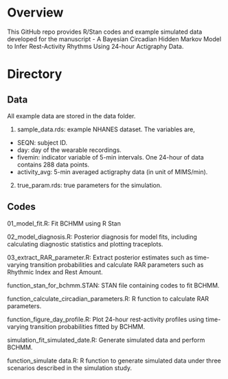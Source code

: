 # Overview

This GitHub repo provides R/Stan codes and example simulated data developed for the manuscript - A Bayesian Circadian Hidden Markov Model to Infer Rest-Activity Rhythms Using 24-hour Actigraphy Data.

# Directory

## Data

All example data are stored in the data folder.

1. sample_data.rds: example NHANES dataset. The variables are,
- SEQN: subject ID.
- day: day of the wearable recordings.
- fivemin: indicator variable of 5-min intervals. One 24-hour of data contains 288 data points.
- activity_avg: 5-min averaged actigraphy data (in unit of MIMS/min).

2. true_param.rds: true parameters for the simulation.

## Codes

01_model_fit.R: Fit BCHMM using R Stan

02_model_diagnosis.R: Posterior diagnosis for model fits, including calculating diagnostic statistics and plotting traceplots.

03_extract_RAR_parameter.R: Extract posterior estimates such as time-varying transition probabilities and calculate RAR parameters such as Rhythmic Index and Rest Amount.

function_stan_for_bchmm.STAN: STAN file containing codes to fit BCHMM.

function_calculate_circadian_parameters.R: R function to calculate RAR parameters.

function_figure_day_profile.R: Plot 24-hour rest-activity profiles using time-varying transition probabilities fitted by BCHMM.

simulation_fit_simulated_date.R: Generate simulated data and perform BCHMM.

function_simulate data.R: R function to generate simulated data under three scenarios described in the simulation study.
